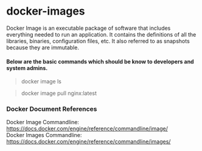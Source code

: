 # docker-images

Docker Image is an executable package of software that includes everything needed to run an application. It contains the definitions of all the libraries, binaries, configuration files, etc. It also referred to as snapshots because they are immutable.

#### Below are the basic commands which should be know to developers and system admins.

> docker image ls

> docker image pull nginx:latest

### Docker Document References

Docker Image Commandline: https://docs.docker.com/engine/reference/commandline/image/  
Docker Images Commandline: https://docs.docker.com/engine/reference/commandline/images/
